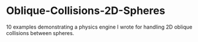 # Oblique-Collisions-2D-Spheres
10 examples demonstrating a physics engine I wrote for handling 2D oblique collisions between spheres.
